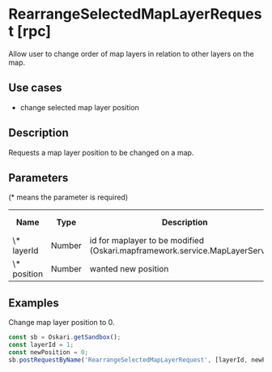 # RearrangeSelectedMapLayerRequest [rpc]

Allow user to change order of map layers in relation to other layers on the map.

## Use cases

- change selected map layer position

## Description

Requests a map layer position to be changed on a map.

## Parameters

(* means the parameter is required)

<table class="table">
<tr>
  <th> Name</th><th> Type</th><th> Description</th><th> Default value</th>
</tr>
<tr>
  <td> \* layerId </td><td> Number </td><td> id for maplayer to be modified (Oskari.mapframework.service.MapLayerService) </td><td> </td>
</tr>
<tr>
  <td> \* position </td><td> Number </td><td> wanted new position </td><td> </td>
</tr>
</table>

## Examples

Change map layer position to 0.
```javascript
const sb = Oskari.getSandbox();
const layerId = 1;
const newPosition = 0;
sb.postRequestByName('RearrangeSelectedMapLayerRequest', [layerId, newPosition]);
```